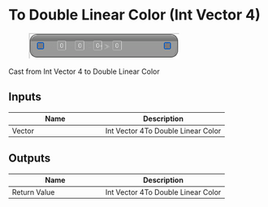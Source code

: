 # To Double Linear Color (Int Vector 4)

<div align="left" data-full-width="false">

<figure><img src="to_double_linear_color_-int_vector_4.png" alt=""><figcaption></figcaption></figure>

</div>

Cast from Int Vector 4 to Double Linear Color

## Inputs

<table>
<thead><tr><th width="170">Name</th><th>Description</th></tr></thead>
<tbody>
<tr><td>Vector</td><td>Int Vector 4To Double Linear Color</td></tr>
</tbody>
</table>

## Outputs

<table>
<thead><tr><th width="170">Name</th><th>Description</th></tr></thead>
<tbody>
<tr><td>Return Value</td><td>Int Vector 4To Double Linear Color</td></tr>
</tbody>
</table>